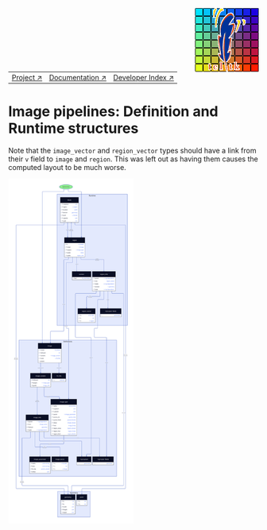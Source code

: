 <img src='../assets/aktive-logo-128.png' style='float:right;'>

||||
|---|---|---|
|[Project ↗](../../README.md)|[Documentation ↗](../index.md)|[Developer Index ↗](index.md)|


# Image pipelines: Definition and Runtime structures

Note that the `image_vector` and `region_vector` types should have a link from their `v` field to
`image` and `region`. This was left out as having them causes the computed layout to be much worse.

[<img alt='Definition/Runtime Structures' src='figures/defrun-structures.svg' style='width:50%;'>](figures/defrun-structures.svg)
